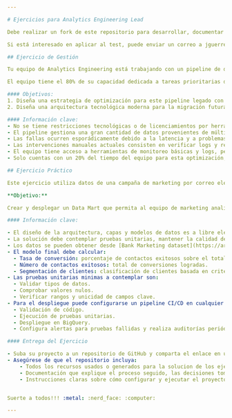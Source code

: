 ```yaml
---

# Ejercicios para Analytics Engineering Lead

Debe realizar un fork de este repositorio para desarrollar, documentar y entregar su trabajo.

Si está interesado en aplicar al test, puede enviar un correo a jguerrero@deacero.com.

## Ejercicio de Gestión

Tu equipo de Analytics Engineering está trabajando con un pipeline de datos clave para la organización que alimenta informes diarios utilizados por varias áreas de negocio. Sin embargo, el pipeline ha comenzado a fallar esporádicamente, provocando retrasos en la entrega de datos críticos. Las interrupciones no son constantes, pero cuando ocurren, generan importantes tiempos de inactividad y requieren intervención manual, lo que afecta la confianza en los datos.

El equipo tiene el 80% de su capacidad dedicada a tareas prioritarias de la unidad de negocio fuera de tu alcance, dejando solo el 20% disponible para abordar la optimización de este pipeline.

#### Objetivos:
1. Diseña una estrategia de optimización para este pipeline legado con el tiempo y recursos disponibles. Se debe reducir la frecuencia de fallos y minimizar el impacto en el tiempo de intervención manual, generando un uso eficiente de los recursos.
2. Diseña una arquitectura tecnológica moderna para la migración futura de este pipeline.

#### Información clave:
- No se tiene restricciones tecnológicas o de licenciamientos por herramientas.
- El pipeline gestiona una gran cantidad de datos provenientes de múltiples fuentes.
- Las fallas ocurren esporádicamente debido a la latencia y a problemas con la calidad de los datos de algunas fuentes.
- Las intervenciones manuales actuales consisten en verificar logs y reiniciar el proceso cuando los datos fallan en cargarse correctamente.
- El equipo tiene acceso a herramientas de monitoreo básicas y logs, pero no hay automatización en el proceso de detección y resolución de problemas.
- Solo cuentas con un 20% del tiempo del equipo para esta optimización, por lo que debes priorizar las soluciones de mayor impacto.

## Ejercicio Práctico

Este ejercicio utiliza datos de una campaña de marketing por correo electrónico disponibles en el [UCI Machine Learning Repository](https://archive.ics.uci.edu/dataset/222/bank+marketing). Los datos contienen información sobre diversas campañas de marketing directo de una institución bancaria.

**Objetivo:**

Crear y desplegar un Data Mart que permita al equipo de marketing analizar la efectividad de sus campañas, enfocándose en KPIs como la tasa de conversión, el número de contactos exitosos y la segmentación de clientes.

#### Información clave:

- El diseño de la arquitectura, capas y modelos de datos es a libre elección.
- La solución debe contemplar pruebas unitarias, mantener la calidad de los datos y desplegar modelos de datos en BigQuery
- Los datos se pueden obtener desde [Bank Marketing dataset](https://archive.ics.uci.edu/dataset/222/bank+marketing).
- El modelo final debe calcular:
  - Tasa de conversión: porcentaje de contactos exitosos sobre el total de contactos.
  - Número de contactos exitosos: total de conversiones logradas.
  - Segmentación de clientes: clasificación de clientes basada en criterios relevantes como edad, ocupación, etc.
- Las pruebas unitarias minimas a contemplar son:
  - Validar tipos de datos.
  - Comprobar valores nulos.
  - Verificar rangos y unicidad de campos clave.
- Para el despliegue puede configurarse un pipeline CI/CD en cualquier herramienta que considere:
  - Validación de código.
  - Ejecución de pruebas unitarias.
  - Despliegue en BigQuery.
  - Configura alertas para pruebas fallidas y realiza auditorías periódicas de calidad de datos.

#### Entrega del Ejercicio

- Suba su proyecto a un repositorio de GitHub y comparta el enlace en un correo dirigido a jguerrero@deacero.com.
- Asegúrese de que el repositorio incluya:
    - Todos los recursos usados o generados para la solucion de los ejercicios.
    - Documentación que explique el proceso seguido, las decisiones tomadas.
    - Instrucciones claras sobre cómo configurar y ejecutar el proyecto y sus artefactos.


Suerte a todos!!! :metal: :nerd_face: :computer:

---
```

